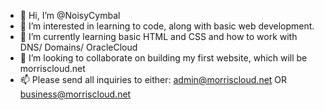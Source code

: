 - 👋 Hi, I’m @NoisyCymbal
- 👀 I’m interested in learning to code, along with basic web development.
- 🌱 I’m currently learning basic HTML and CSS and how to work with DNS/ Domains/ OracleCloud
- 💞️ I’m looking to collaborate on building my first website, which will be morriscloud.net
- 📫 Please send all inquiries to either: admin@morriscloud.net OR business@morriscloud.net

<!---
NoisyCymbal/NoisyCymbal is a ✨ special ✨ repository because its `README.md` (this file) appears on your GitHub profile.
You can click the Preview link to take a look at your changes.
--->
